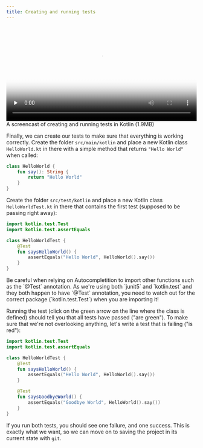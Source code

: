 ```yaml
---
title: Creating and running tests
---
```


<video 
  width="100%" 
  controls 
  class="my-2 drop-shadow-small" 
  preload="none"
  poster="{% link getting-started/guides/windows-intellij-kotlin-create-tests.mp4.thumb.jpg %}"
  src="{% link getting-started/guides/windows-intellij-kotlin-create-tests.mp4 %}"></video>
<span class="text-center d-block small">A screencast of creating and running tests in Kotlin (1.9MB)</span>

Finally, we can create our tests to make sure that everything is working correctly. Create the folder `src/main/kotlin` and place a new Kotlin class `HelloWorld.kt` in there with a simple method that returns `"Hello World"` when called:

```kotlin
class HelloWorld {
    fun say(): String {
        return "Hello World"
    }
}
```

Create the folder `src/test/kotlin` and place a new Kotlin class `HelloWorldTest.kt` in there that contains the first test (supposed to be passing right away):

```kotlin
import kotlin.test.Test
import kotlin.test.assertEquals

class HelloWorldTest {
    @Test
    fun saysHelloWorld() {
        assertEquals("Hello World", HelloWorld().say())
    }
}
```

<div class="advice" markdown="1">
Be careful when relying on Autocompletition to import other functions such as the `@Test` annotation. As we're using both `junit5` and `kotlin.test` and they both happen to have `@Test` annotation, you need to watch out for the correct package (`kotlin.test.Test`) when you are importing it!
</div>

Running the test (click on the green arrow on the line where the class is defined) should tell you that all tests have passed ("are green"). To make sure that we're not overlooking anything, let's write a test that is failing ("is red"):


```kotlin
import kotlin.test.Test
import kotlin.test.assertEquals

class HelloWorldTest {
    @Test
    fun saysHelloWorld() {
        assertEquals("Hello World", HelloWorld().say())
    }

    @Test
    fun saysGoodbyeWorld() {
        assertEquals("Goodbye World", HelloWorld().say())
    }
}
```

If you run both tests, you should see one failure, and one success. This is exactly what we want, so we can move on to saving the project in its current state with `git`.